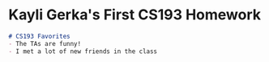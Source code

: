 # Kayli Gerka's First CS193 Homework

```markdown
# CS193 Favorites
- The TAs are funny!
- I met a lot of new friends in the class
